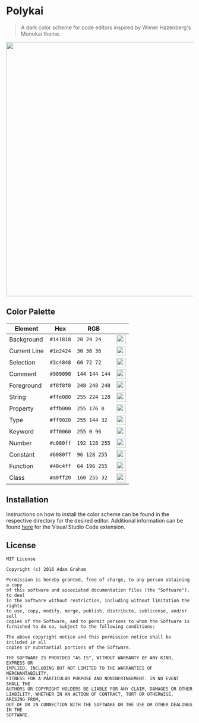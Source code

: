 # Polykai

> A dark color scheme for code editors inspired by Wimer Hazenberg's Monokai theme.

<img src="https://github.com/adamgraham/polykai/blob/master/images/screenshot.png" width="900" height="684">

## Color Palette

| Element                | Hex       | RGB           |  |
|------------------------|-----------|---------------|-------|
| Background             | `#141818` | `20 24 24`    | <img src="https://github.com/adamgraham/polykai/blob/master/images/%23141818.png" width="25" height="25"> |
| Current Line           | `#1e2424` | `30 36 36`    | <img src="https://github.com/adamgraham/polykai/blob/master/images/%231e2424.png" width="25" height="25"> 
| Selection              | `#3c4848` | `60 72 72`    | <img src="https://github.com/adamgraham/polykai/blob/master/images/%233c4848.png" width="25" height="25"> 
| Comment                | `#909090` | `144 144 144` | <img src="https://github.com/adamgraham/polykai/blob/master/images/%23909090.png" width="25" height="25"> 
| Foreground             | `#f8f8f8` | `248 248 248` | <img src="https://github.com/adamgraham/polykai/blob/master/images/%23f8f8f8.png" width="25" height="25"> 
| String                 | `#ffe080` | `255 224 128` | <img src="https://github.com/adamgraham/polykai/blob/master/images/%23ffe080.png" width="25" height="25"> 
| Property               | `#ffb000` | `255 176 0`   | <img src="https://github.com/adamgraham/polykai/blob/master/images/%23ffb000.png" width="25" height="25"> 
| Type                   | `#ff9020` | `255 144 32`  | <img src="https://github.com/adamgraham/polykai/blob/master/images/%23ff9020.png" width="25" height="25"> 
| Keyword                | `#ff0060` | `255 0 96`    | <img src="https://github.com/adamgraham/polykai/blob/master/images/%23ff0060.png" width="25" height="25"> 
| Number                 | `#c080ff` | `192 128 255` | <img src="https://github.com/adamgraham/polykai/blob/master/images/%23c080ff.png" width="25" height="25"> 
| Constant               | `#6080ff` | `96 128 255`  | <img src="https://github.com/adamgraham/polykai/blob/master/images/%236080ff.png" width="25" height="25"> 
| Function               | `#40c4ff` | `64 196 255`  | <img src="https://github.com/adamgraham/polykai/blob/master/images/%2340c4ff.png" width="25" height="25"> 
| Class                  | `#a0ff20` | `160 255 32`  | <img src="https://github.com/adamgraham/polykai/blob/master/images/%23a0ff20.png" width="25" height="25"> 

## Installation

Instructions on how to install the color scheme can be found in the respective directory for the desired editor. Additional information can be found [here](https://github.com/adamgraham/polykai-vscode) for the Visual Studio Code extension.

## License
```
MIT License

Copyright (c) 2016 Adam Graham

Permission is hereby granted, free of charge, to any person obtaining a copy
of this software and associated documentation files (the "Software"), to deal
in the Software without restriction, including without limitation the rights
to use, copy, modify, merge, publish, distribute, sublicense, and/or sell
copies of the Software, and to permit persons to whom the Software is
furnished to do so, subject to the following conditions:

The above copyright notice and this permission notice shall be included in all
copies or substantial portions of the Software.

THE SOFTWARE IS PROVIDED "AS IS", WITHOUT WARRANTY OF ANY KIND, EXPRESS OR
IMPLIED, INCLUDING BUT NOT LIMITED TO THE WARRANTIES OF MERCHANTABILITY,
FITNESS FOR A PARTICULAR PURPOSE AND NONINFRINGEMENT. IN NO EVENT SHALL THE
AUTHORS OR COPYRIGHT HOLDERS BE LIABLE FOR ANY CLAIM, DAMAGES OR OTHER
LIABILITY, WHETHER IN AN ACTION OF CONTRACT, TORT OR OTHERWISE, ARISING FROM,
OUT OF OR IN CONNECTION WITH THE SOFTWARE OR THE USE OR OTHER DEALINGS IN THE
SOFTWARE.
```

